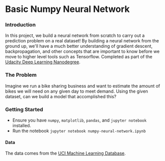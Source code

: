 # Basic Numpy Neural Network

### Introduction
In this project, we build a neural network from scratch to carry out a prediction problem on a real dataset! By building a neural network from the ground up, we'll have a much better understanding of gradient descent, backpropagation, and other concepts that are important to know before we move to higher level tools such as Tensorflow. Completed as part of the [Udacity Deep Learning Nanodegree](https://www.udacity.com/course/deep-learning-nanodegree-foundation--nd101).

### The Problem
Imagine we run a bike sharing business and want to estimate the amount of bikes we will need on any given day to meet demand. Using the given dataset, can we build a model that accomplished this?

### Getting Started
* Ensure you have `numpy`, `matplotlib`, `pandas`, and `jupyter notebook` installed.
* Run the notebook `jupyter notebook numpy-neural-network.ipynb`

#### Data
The data comes from the [UCI Machine Learning Database](https://archive.ics.uci.edu/ml/datasets/Bike+Sharing+Dataset).
